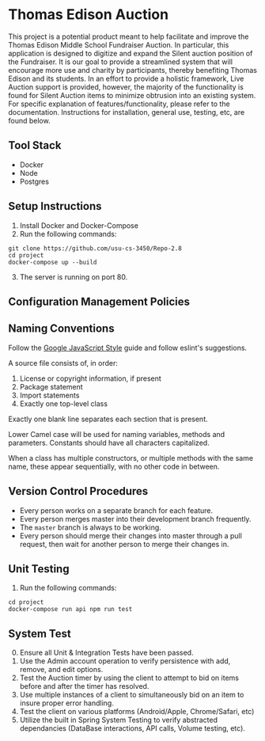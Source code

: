 # Thomas Edison Auction
This project is a potential product meant to help facilitate and improve the Thomas Edison Middle School Fundraiser Auction. In particular, this application is designed to digitize and expand the Silent auction position of the Fundraiser. It is our goal to provide a streamlined system that will encourage more use and charity by participants, thereby benefiting Thomas Edison and its students. In an effort to provide a holistic framework, Live Auction support is provided, however, the majority of the functionality is found for Silent Auction items to minimize obtrusion into an existing system.
For specific explanation of features/functionality, please refer to the documentation. Instructions for installation, general use, testing, etc, are found below.

## Tool Stack
* Docker
* Node
* Postgres

## Setup Instructions

1. Install Docker and Docker-Compose
2. Run the following commands:
```
git clone https://github.com/usu-cs-3450/Repo-2.8
cd project
docker-compose up --build
```
3. The server is running on port 80.

## Configuration Management Policies

## Naming Conventions
Follow the [Google JavaScript Style](https://github.com/google/eslint-config-google) guide and follow eslint's suggestions.

A source file consists of, in order:

1. License or copyright information, if present 
2. Package statement
3. Import statements
4. Exactly one top-level class

Exactly one blank line separates each section that is present.

Lower Camel case will be used for naming variables, methods and parameters. Constants should have all characters capitalized.

When a class has multiple constructors, or multiple methods with the same name, these appear sequentially, with no other code in between.

## Version Control Procedures
* Every person works on a separate branch for each feature.
* Every person merges master into their development branch frequently.
* The `master` branch is always to be working.
* Every person should merge their changes into master through a pull request,
    then wait for another person to merge their changes in.

## Unit Testing
1. Run the following commands:
```
cd project
docker-compose run api npm run test
```

## System Test    
0. Ensure all Unit & Integration Tests have been passed.
1. Use the Admin account operation to verify persistence with add, remove, and edit options.
2. Test the Auction timer by using the client to attempt to bid on items before and after the timer has resolved.
3. Use multiple instances of a client to simultaneously bid on an item to insure proper error handling.
4. Test the client on various platforms (Android/Apple, Chrome/Safari, etc)
5. Utilize the built in Spring System Testing to verify abstracted dependancies (DataBase interactions, API calls, Volume testing, etc).

